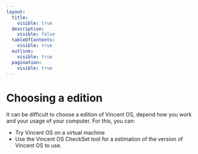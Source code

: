 ```yaml
---
layout:
  title:
    visible: true
  description:
    visible: false
  tableOfContents:
    visible: true
  outline:
    visible: true
  pagination:
    visible: true
---
```


# Choosing a edition

It can be difficult to choose a edition of Vincent OS, depend how you work and your usage of your computer. For this, you can:

* Try Vincent OS on a virtual machine
* Use the Vincent OS CheckSet tool for a estimation of the version of Vincent OS to use.
